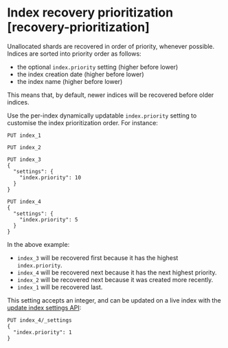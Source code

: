 # Index recovery prioritization [recovery-prioritization]

Unallocated shards are recovered in order of priority, whenever possible. Indices are sorted into priority order as follows:

* the optional `index.priority` setting (higher before lower)
* the index creation date (higher before lower)
* the index name (higher before lower)

This means that, by default, newer indices will be recovered before older indices.

Use the per-index dynamically updatable `index.priority` setting to customise the index prioritization order. For instance:

```console
PUT index_1

PUT index_2

PUT index_3
{
  "settings": {
    "index.priority": 10
  }
}

PUT index_4
{
  "settings": {
    "index.priority": 5
  }
}
```

In the above example:

* `index_3` will be recovered first because it has the highest `index.priority`.
* `index_4` will be recovered next because it has the next highest priority.
* `index_2` will be recovered next because it was created more recently.
* `index_1` will be recovered last.

This setting accepts an integer, and can be updated on a live index with the [update index settings API](https://www.elastic.co/docs/api/doc/elasticsearch/operation/operation-indices-put-settings):

```console
PUT index_4/_settings
{
  "index.priority": 1
}
```


